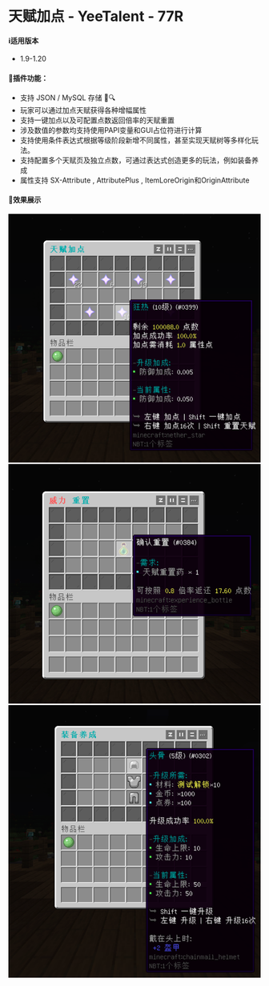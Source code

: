 # 天赋加点 - YeeTalent - 77R
#### ℹ️适用版本
- 1.9-1.20
#### 🔧插件功能：
- 支持 JSON / MySQL 存储 📁🔍
- 玩家可以通过加点天赋获得各种增幅属性
- 支持一键加点以及可配置点数返回倍率的天赋重置
- 涉及数值的参数均支持使用PAPI变量和GUI占位符进行计算
- 支持使用条件表达式根据等级阶段新增不同属性，甚至实现天赋树等多样化玩法。
- 支持配置多个天赋页及独立点数，可通过表达式创造更多的玩法，例如装备养成
- 属性支持 SX-Attribute , AttributePlus , ItemLoreOrigin和OriginAttribute
#### 🎉效果展示
![img.png](img/img.png)
![img_1.png](img/img_1.png)
![img_2.png](img/img_2.png)
